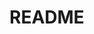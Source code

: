 # README





<script setup lang="ts">
    import confetti from "canvas-confetti";
    import { inBrowser } from "vitepress";
    if (inBrowser) {
      /* 纸屑 */
      confetti({
        particleCount: 100,
        spread: 170,
        origin: { y: 0.6 },
      });
    }
</script>
